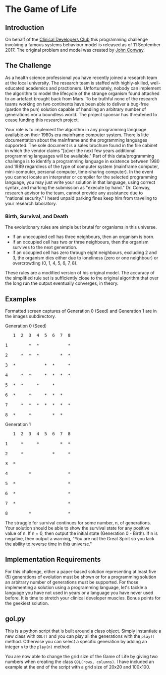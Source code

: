# The Game of Life

## Introduction

On behalf of the [Clinical Developers Club](https://clinicaldevelopers.org)
this programming challenge involving a famous systems behaviour model is
released as of 11 September 2017. The original problem and model was created by
[John Conway](https://en.wikipedia.org/wiki/Conway%27s_Game_of_Life).

## The Challenge

As a health science professional you have recently joined a research team at
the local university. The research team is staffed with highly-skilled,
well-educated academics and practioners. Unfortunately, nobody can implement
the algorithm to model the lifecycle of the strange organism found attached to
an artefact brought back from Mars. To be truthful none of the research teams
working on two continents have been able to deliver a bug-free (pardon the pun)
solution capable of handling an arbitrary number of generations nor a boundless
world. The project sponsor has threatened to cease funding this research
project.

Your role is to implement the algorithm in any programming language available on
their 1980s era mainframe computer system. There is litte documentation about
the mainframe and the programming languages supported. The sole document is a
sales brochure found in the file cabinet in which the vendor claims "[o]ver the
next few years additional programming languages will be available." Part of
this data/programming challenge is to identify a programming language in
existence between 1980 and 1989 regardless of the type of computer system
(mainframe computer, mini-computer, personal computer, time-sharing computer).
In the event you cannot locate an interpreter or compiler for the selected
programming language, you may just write your solution in that language, using
correct syntax, and marking the submission as "execute by hand." Dr. Conway,
research advisor to the team, cannot provide any assistance due to "national
security." I heard unpaid parking fines keep him from traveling to your
research laboratory.

### Birth, Survival, and Death

The evolutionary rules are simple but brutal for organisms in this universe.

- If an unoccupied cell has three neighbours, then an organism is born.
- If an occupied cell has two or three neighbours, then the organism survives to the next generation.
- If an occupied cell has zero through eight neighbours, excluding 2 and 3, the organism dies either due to loneliness (zero or one neighbour) or overcrowding (0, 1, 4, 5, 6, 7, 8).

These rules are a modified version of his original model. The accuracy of the
simplified rule set is sufficiently close to the original algorithm that over
the long run the output eventually converges, in theory.

## Examples

Formatted screen captures of Generation 0 (Seed) and Generation 1 are in the
images subdirectory.

Generation 0 (Seed)

<pre>
   1  2  3  4  5  6  7  8

1        *  *           *

2     *  *  *        *  *

3  *           *  *     *

4     *  *     *  *  *  *

5  *  *     *     *  

6  *     *     *  *  *  

7     *  *  *  *  *  *  *

8  *     *        *  *
</pre>

Generation 1

<pre>
   1  2  3  4  5  6  7  8

1     *     *        *  *

2     *           *     *

3  *

4        *              *

5  *                    *

6  *                    *

7  *                    *

8        *              *
</pre>

The struggle for survival continues for some number, n, of generations. Your
solution should be able to show the survival state for any positive value of n.
If n = 0, then output the initial state (Generation 0 - Birth). If n is
negative, then output a warning, "You are not the Great Spirit so you lack the
ability to reverse time in this universe."

## Implementation Requirements

For this challenge, either a paper-based solution representing at least five
(5) generations of evolution must be shown or for a programming solution an
arbitrary number of generations must be supported. For those implementing a
solution using a programming language, let's tackle a language you have not
used in years or a language you have never used before. It is time to stretch
your clinical developer muscles. Bonus points for the geekiest solution.

## gol.py

This is a python script that is built around a class object. Simply instantiate
a new class with `QOL()` and you can play all the generations with the `play()`
method. Otherwise you can select a specific generation by adding an integer `n`
to the `play(n)` method.

You are now able to change the grid size of the Game of Life by giving two
numbers when creating the class `QOL(rows, columns)`. I have included an example
at the end of the script with a grid size of 20x20 and 100x100.
